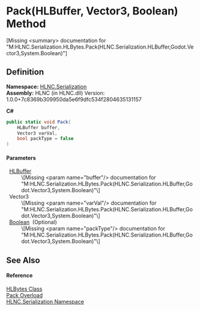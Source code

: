# Pack(HLBuffer, Vector3, Boolean) Method


\[Missing &lt;summary&gt; documentation for "M:HLNC.Serialization.HLBytes.Pack(HLNC.Serialization.HLBuffer,Godot.Vector3,System.Boolean)"\]



## Definition
**Namespace:** <a href="N_HLNC_Serialization">HLNC.Serialization</a>  
**Assembly:** HLNC (in HLNC.dll) Version: 1.0.0+7c8369b309950da5e6f9dfc534f2804635131157

**C#**
``` C#
public static void Pack(
	HLBuffer buffer,
	Vector3 varVal,
	bool packType = false
)
```



#### Parameters
<dl><dt>  <a href="T_HLNC_Serialization_HLBuffer">HLBuffer</a></dt><dd>\[Missing &lt;param name="buffer"/&gt; documentation for "M:HLNC.Serialization.HLBytes.Pack(HLNC.Serialization.HLBuffer,Godot.Vector3,System.Boolean)"\]</dd><dt>  Vector3</dt><dd>\[Missing &lt;param name="varVal"/&gt; documentation for "M:HLNC.Serialization.HLBytes.Pack(HLNC.Serialization.HLBuffer,Godot.Vector3,System.Boolean)"\]</dd><dt>  <a href="https://learn.microsoft.com/dotnet/api/system.boolean" target="_blank" rel="noopener noreferrer">Boolean</a>  (Optional)</dt><dd>\[Missing &lt;param name="packType"/&gt; documentation for "M:HLNC.Serialization.HLBytes.Pack(HLNC.Serialization.HLBuffer,Godot.Vector3,System.Boolean)"\]</dd></dl>

## See Also


#### Reference
<a href="T_HLNC_Serialization_HLBytes">HLBytes Class</a>  
<a href="Overload_HLNC_Serialization_HLBytes_Pack">Pack Overload</a>  
<a href="N_HLNC_Serialization">HLNC.Serialization Namespace</a>  
